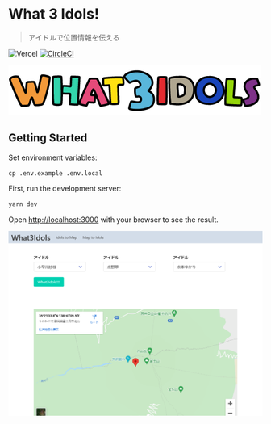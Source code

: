 # What 3 Idols!

> アイドルで位置情報を伝える

![Vercel](http://therealsujitk-vercel-badge.vercel.app/?app=what3idols)
[![CircleCI](https://circleci.com/gh/YutaGoto/what3idols/tree/main.svg?style=svg)](https://circleci.com/gh/YutaGoto/what3idols/tree/main)

![what3idols](./public/logo.png)

## Getting Started

Set environment variables:

```
cp .env.example .env.local
```

First, run the development server:

```bash
yarn dev
```

Open [http://localhost:3000](http://localhost:3000) with your browser to see the result.

![image](./image.png)
